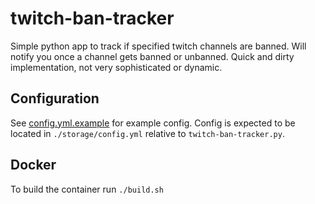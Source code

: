 #  twitch-ban-tracker

Simple python app to track if specified twitch channels are banned. Will notify you once a channel gets banned or unbanned.
Quick and dirty implementation, not very sophisticated or dynamic.

## Configuration

See [config.yml.example](./config.yml.example) for example config. Config is expected to be located in `./storage/config.yml` relative to `twitch-ban-tracker.py`.

## Docker
To build the container run `./build.sh`
